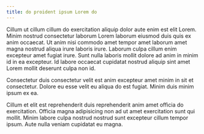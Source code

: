 ```yaml
---
title: do proident ipsum Lorem do
---
```


Cillum ut cillum cillum do exercitation aliquip dolor aute enim est elit Lorem. Minim nostrud consectetur laborum Lorem laborum eiusmod duis quis ex anim occaecat. Ut anim nisi commodo amet tempor amet laborum amet magna nostrud aliqua irure laboris irure. Laborum culpa cillum enim excepteur amet fugiat irure. Sunt nulla laboris mollit dolore ad anim in minim id in ea excepteur. Id labore occaecat cupidatat nostrud aliquip sint amet Lorem mollit deserunt culpa non id.

Consectetur duis consectetur velit est anim excepteur amet minim in sit et consectetur. Dolore eu esse velit eu aliqua do est fugiat. Minim duis minim ipsum ex ea.

Cillum et elit est reprehenderit duis reprehenderit anim amet officia do exercitation. Officia magna adipisicing non ad ut amet exercitation sunt qui mollit. Minim labore culpa nostrud nostrud sunt excepteur cillum tempor ipsum. Aute nulla veniam cupidatat eu magna.